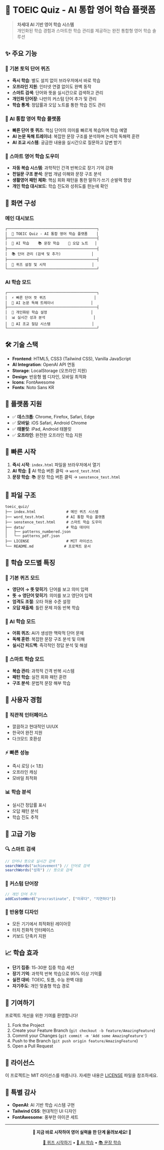 # 🚀 TOEIC Quiz - AI 통합 영어 학습 플랫폼

> **차세대 AI 기반 영어 학습 시스템**  
> 개인화된 학습 경험과 스마트한 학습 관리를 제공하는 완전 통합형 영어 학습 솔루션

## ✨ 주요 기능

### 🎯 **기본 토익 단어 퀴즈**
- **즉시 학습**: 별도 설치 없이 브라우저에서 바로 학습
- **오프라인 지원**: 인터넷 연결 없이도 완벽 동작
- **스마트 검색**: 단어와 뜻을 실시간으로 검색하고 관리
- **개인화 단어장**: 나만의 커스텀 단어 추가 및 관리
- **학습 통계**: 정답률과 오답 노트를 통한 학습 진도 관리

### 🤖 **AI 통합 영어 학습 플랫폼**
- **빠른 단어 뜻 퀴즈**: 핵심 단어의 의미를 빠르게 복습하며 학습 예열
- **AI 논문 독해 트레이너**: 복잡한 문장 구조를 분석하며 논리적 독해력 훈련
- **AI 조교 시스템**: 궁금한 내용을 실시간으로 질문하고 답변 받기

### 🧠 **스마트 영어 학습 도우미**
- **자동 복습 시스템**: 과학적인 간격 반복으로 장기 기억 강화
- **천일문 구조 분석**: 문법 개념 이해와 문장 구조 분석
- **생활영어 패턴 체화**: 핵심 회화 패턴을 통한 말하기·쓰기 순발력 향상
- **개인 학습 대시보드**: 학습 진도와 성취도를 한눈에 확인

## 🎨 화면 구성

### 메인 대시보드
```
┌─────────────────────────────────────────┐
│  🚀 TOEIC Quiz - AI 통합 영어 학습 플랫폼    │
├─────────────────────────────────────────┤
│  🤖 AI 학습    📚 문장 학습    📝 오답 노트   │
├─────────────────────────────────────────┤
│  📚 단어 관리 (검색 및 추가)              │
├─────────────────────────────────────────┤
│  🎯 퀴즈 설정 및 시작                     │
└─────────────────────────────────────────┘
```

### AI 학습 모드
```
┌─────────────────────────────────────────┐
│  ⚡ 빠른 단어 뜻 퀴즈                      │
│  📖 AI 논문 독해 트레이너                 │
├─────────────────────────────────────────┤
│  🎯 개인화된 학습 설정                    │
│  📊 실시간 성과 분석                      │
│  🤖 AI 조교 질답 시스템                   │
└─────────────────────────────────────────┘
```

## 🛠️ 기술 스택

- **Frontend**: HTML5, CSS3 (Tailwind CSS), Vanilla JavaScript
- **AI Integration**: OpenAI API 연동
- **Storage**: LocalStorage (오프라인 지원)
- **Design**: 반응형 웹 디자인, 모바일 최적화
- **Icons**: FontAwesome
- **Fonts**: Noto Sans KR

## 📱 플랫폼 지원

- ✅ **데스크톱**: Chrome, Firefox, Safari, Edge
- ✅ **모바일**: iOS Safari, Android Chrome
- ✅ **태블릿**: iPad, Android 태블릿
- ✅ **오프라인**: 완전한 오프라인 학습 지원

## 🚀 빠른 시작

1. **즉시 시작**: `index.html` 파일을 브라우저에서 열기
2. **AI 학습**: 🤖 AI 학습 버튼 클릭 → `word_test.html` 
3. **문장 학습**: 📚 문장 학습 버튼 클릭 → `senstence_test.html`

## 💾 파일 구조

```
toeic_quiz/
├── index.html              # 메인 퀴즈 시스템
├── word_test.html          # AI 통합 학습 플랫폼
├── senstence_test.html     # 스마트 학습 도우미
├── data/                   # 학습 데이터
│   ├── patterns_numbered.json
│   └── patterns_pdf.json
├── LICENSE                 # MIT 라이선스
└── README.md              # 프로젝트 문서
```

## 🎯 학습 모드별 특징

### 🔷 기본 퀴즈 모드
- **영단어 → 뜻 맞히기**: 단어를 보고 의미 입력
- **뜻 → 영단어 맞히기**: 의미를 보고 영단어 입력
- **엄격도 조절**: 오타 허용 수준 설정
- **오답 재출제**: 틀린 문제 자동 반복 학습

### 🔷 AI 학습 모드
- **어휘 퀴즈**: AI가 생성한 맥락적 단어 문제
- **독해 훈련**: 복잡한 문장 구조 분석 및 이해
- **실시간 피드백**: 즉각적인 정답 분석 및 해설

### 🔷 스마트 학습 모드
- **복습 관리**: 과학적 간격 반복 시스템
- **패턴 학습**: 실전 회화 패턴 훈련
- **구조 분석**: 문법적 문장 해부 학습

## 🎨 사용자 경험

### 🌟 **직관적 인터페이스**
- 깔끔하고 현대적인 UI/UX
- 한국어 완전 지원
- 다크모드 호환성

### ⚡ **빠른 성능**
- 즉시 로딩 (< 1초)
- 오프라인 캐싱
- 모바일 최적화

### 📊 **학습 분석**
- 실시간 정답률 표시
- 오답 패턴 분석
- 학습 진도 추적

## 🔧 고급 기능

### 🔍 **스마트 검색**
```javascript
// 단어나 뜻으로 실시간 검색
searchWords("achievement") // 단어로 검색
searchWords("성취") // 뜻으로 검색
```

### 📝 **커스텀 단어장**
```javascript
// 개인 단어 추가
addCustomWord("procrastinate", ["미루다", "지연하다"])
```

### 📱 **반응형 디자인**
- 모든 기기에서 최적화된 레이아웃
- 터치 친화적 인터페이스
- 키보드 단축키 지원

## 📈 학습 효과

- **단기 집중**: 15-30분 집중 학습 세션
- **장기 기억**: 과학적 반복 학습으로 95% 이상 기억률
- **실전 대비**: TOEIC, 토플, 수능 완벽 대응
- **자기주도**: 개인 맞춤형 학습 경로

## 🤝 기여하기

프로젝트 개선을 위한 기여를 환영합니다!

1. Fork the Project
2. Create your Feature Branch (`git checkout -b feature/AmazingFeature`)
3. Commit your Changes (`git commit -m 'Add some AmazingFeature'`)
4. Push to the Branch (`git push origin feature/AmazingFeature`)
5. Open a Pull Request

## 📄 라이선스

이 프로젝트는 MIT 라이선스를 따릅니다. 자세한 내용은 [LICENSE](LICENSE) 파일을 참조하세요.

## 🌟 특별 감사

- **OpenAI**: AI 기반 학습 시스템 구현
- **Tailwind CSS**: 현대적인 UI 디자인
- **FontAwesome**: 풍부한 아이콘 세트

---

<div align="center">

**🚀 지금 바로 시작하여 영어 실력을 한 단계 올려보세요! 🚀**

[🎯 퀴즈 시작하기](index.html) • [🤖 AI 학습](word_test.html) • [📚 문장 학습](senstence_test.html)

</div>